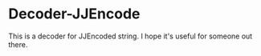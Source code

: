 Decoder-JJEncode
================

This is a decoder for JJEncoded string. I hope it's useful for someone out there.
